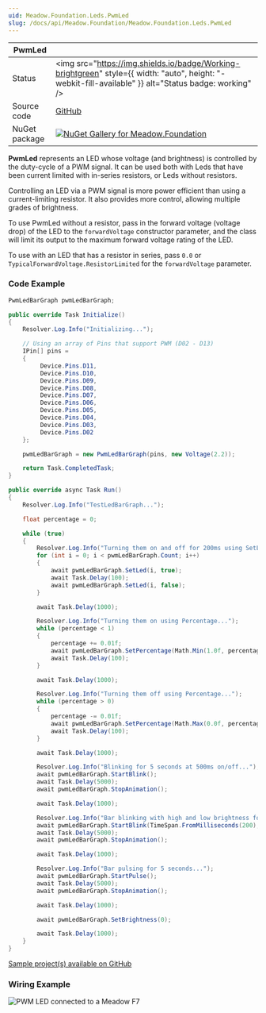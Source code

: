 ```yaml
---
uid: Meadow.Foundation.Leds.PwmLed
slug: /docs/api/Meadow.Foundation/Meadow.Foundation.Leds.PwmLed
---
```


| PwmLed | |
|--------|--------|
| Status | <img src="https://img.shields.io/badge/Working-brightgreen" style={{ width: "auto", height: "-webkit-fill-available" }} alt="Status badge: working" /> |
| Source code | [GitHub](https://github.com/WildernessLabs/Meadow.Foundation/tree/main/Source/Meadow.Foundation.Core/Leds) |
| NuGet package | <a href="https://www.nuget.org/packages/Meadow.Foundation/" target="_blank"><img src="https://img.shields.io/nuget/v/Meadow.Foundation.svg?label=Meadow.Foundation" alt="NuGet Gallery for Meadow.Foundation" /></a> |

**PwmLed** represents an LED whose voltage (and brightness) is controlled by the duty-cycle of a PWM signal. It can be used both with Leds that have been current limited with in-series resistors, or Leds without resistors.

Controlling an LED via a PWM signal is more power efficient than using a current-limiting resistor. It also provides more control, allowing multiple grades of brightness. 

To use PwmLed without a resistor, pass in the forward voltage (voltage drop) of the LED to the `forwardVoltage` constructor parameter, and the class will limit its output to the maximum forward voltage rating of the LED.

To use with an LED that has a resistor in series, pass `0.0` or `TypicalForwardVoltage.ResistorLimited` for the `forwardVoltage` parameter.

### Code Example

```csharp
PwmLedBarGraph pwmLedBarGraph;

public override Task Initialize()
{
    Resolver.Log.Info("Initializing...");

    // Using an array of Pins that support PWM (D02 - D13)
    IPin[] pins =
    {
         Device.Pins.D11,
         Device.Pins.D10,
         Device.Pins.D09,
         Device.Pins.D08,
         Device.Pins.D07,
         Device.Pins.D06,
         Device.Pins.D05,
         Device.Pins.D04,
         Device.Pins.D03,
         Device.Pins.D02
    };

    pwmLedBarGraph = new PwmLedBarGraph(pins, new Voltage(2.2));

    return Task.CompletedTask;
}

public override async Task Run()
{
    Resolver.Log.Info("TestLedBarGraph...");

    float percentage = 0;

    while (true)
    {
        Resolver.Log.Info("Turning them on and off for 200ms using SetLed...");
        for (int i = 0; i < pwmLedBarGraph.Count; i++)
        {
            await pwmLedBarGraph.SetLed(i, true);
            await Task.Delay(100);
            await pwmLedBarGraph.SetLed(i, false);
        }

        await Task.Delay(1000);

        Resolver.Log.Info("Turning them on using Percentage...");
        while (percentage < 1)
        {
            percentage += 0.01f;
            await pwmLedBarGraph.SetPercentage(Math.Min(1.0f, percentage));
            await Task.Delay(100);
        }

        await Task.Delay(1000);

        Resolver.Log.Info("Turning them off using Percentage...");
        while (percentage > 0)
        {
            percentage -= 0.01f;
            await pwmLedBarGraph.SetPercentage(Math.Max(0.0f, percentage));
            await Task.Delay(100);
        }

        await Task.Delay(1000);

        Resolver.Log.Info("Blinking for 5 seconds at 500ms on/off...");
        await pwmLedBarGraph.StartBlink();
        await Task.Delay(5000);
        await pwmLedBarGraph.StopAnimation();

        await Task.Delay(1000);

        Resolver.Log.Info("Bar blinking with high and low brightness for 5 seconds...");
        await pwmLedBarGraph.StartBlink(TimeSpan.FromMilliseconds(200), TimeSpan.FromMilliseconds(200), 0.75f, 0.25f);
        await Task.Delay(5000);
        await pwmLedBarGraph.StopAnimation();

        await Task.Delay(1000);

        Resolver.Log.Info("Bar pulsing for 5 seconds...");
        await pwmLedBarGraph.StartPulse();
        await Task.Delay(5000);
        await pwmLedBarGraph.StopAnimation();

        await Task.Delay(1000);

        await pwmLedBarGraph.SetBrightness(0);

        await Task.Delay(1000);
    }
}

```

[Sample project(s) available on GitHub](https://github.com/WildernessLabs/Meadow.Foundation/tree/main/Source/Meadow.Foundation.Core.Samples/Leds.PwmLedBarGraph_Sample)

### Wiring Example

![PWM LED connected to a Meadow F7](/API_Assets/Meadow.Foundation.Leds.PwmLed/PwmLed_Fritzing.svg)
